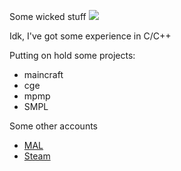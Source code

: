 Some wicked stuff ![](https://cdn.frankerfacez.com/emoticon/457124/1)

Idk, I've got some experience in C/C++

Putting on hold some projects:
- maincraft
- cge
- mpmp
- SMPL

Some other accounts
- [MAL](https://myanimelist.net/profile/kewtas)
- [Steam](https://steamcommunity.com/profiles/76561198414549169)
